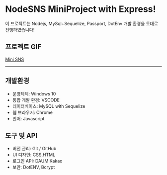# NodeSNS MiniProject with Express!

이 프로젝트는 Nodejs, MySql+Sequelize, Passport, DotEnv 개발 환경을 토대로 진행하였습니다!

## 프로젝트 GIF

[Mini SNS](https://github.com/GEGE99S/NodeMiniProject/blob/master/%EC%9D%B4%EA%B2%BD%EC%88%98%20Node%20Express%20%EB%AF%B8%EB%8B%88%ED%94%84%EB%A1%9C%EC%A0%9D%ED%8A%B8.pptx)


---

## 개발환경
- 운영체제: Windows 10
- 통합 개발 환경: VSCODE
- 데이터베이스: MySQL with Sequelize
- 웹 브라우저: Chrome
- 언어: Javascript

## 도구 및 API
- 버전 관리: Git / GitHub
- UI 디자인: CSS,HTML
- 로그인 API: DAUM Kakao
- 보안: DotENV, Bcrypt
